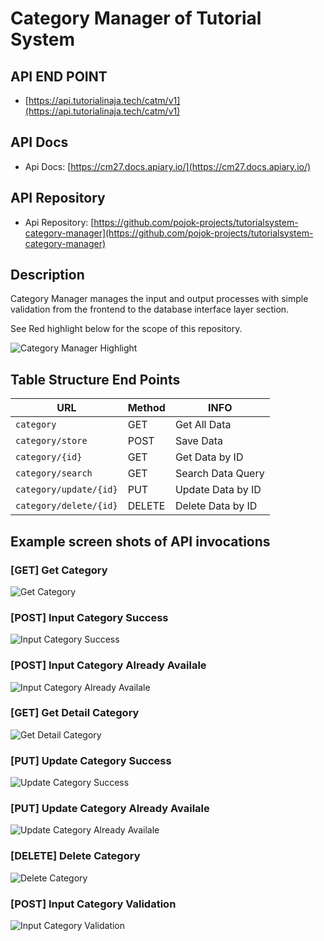 # Category Manager of Tutorial System

## API END POINT

- [https://api.tutorialinaja.tech/catm/v1](https://api.tutorialinaja.tech/catm/v1)

## API Docs

- Api Docs: [https://cm27.docs.apiary.io/](https://cm27.docs.apiary.io/)

## API Repository

- Api Repository: [https://github.com/pojok-projects/tutorialsystem-category-manager](https://github.com/pojok-projects/tutorialsystem-category-manager)

## Description

Category Manager manages the input and output processes with simple validation from the frontend to the database interface layer section.

See Red highlight below for the scope of this repository.

![Category Manager Highlight](https://raw.githubusercontent.com/pojok-projects/tutorialsystem-category-manager/master/images/Content_Manager_highlight.png)

## Table Structure End Points

| URL                    | Method | INFO              |
| ---------------------- | ------ | ----------------- |
| `category`             | GET    | Get All Data      |
| `category/store`       | POST   | Save Data         |
| `category/{id}`        | GET    | Get Data by ID    |
| `category/search`      | GET    | Search Data Query |
| `category/update/{id}` | PUT    | Update Data by ID |
| `category/delete/{id}` | DELETE | Delete Data by ID |

## Example screen shots of API invocations

### [GET] Get Category

![Get Category](https://raw.githubusercontent.com/pojok-projects/tutorialsystem-category-manager/master/images/01-get-category.png)

### [POST] Input Category Success

![Input Category Success](https://raw.githubusercontent.com/pojok-projects/tutorialsystem-category-manager/master/images/02-post-category-success.png)

### [POST] Input Category Already Availale

![Input Category Already Availale](https://raw.githubusercontent.com/pojok-projects/tutorialsystem-category-manager/master/images/03-post-category-already-available.png)

### [GET] Get Detail Category

![Get Detail Category](https://raw.githubusercontent.com/pojok-projects/tutorialsystem-category-manager/master/images/04-get-detail-category.png)

### [PUT] Update Category Success

![Update Category Success](https://raw.githubusercontent.com/pojok-projects/tutorialsystem-category-manager/master/images/06-put-update-category-success.png)

### [PUT] Update Category Already Availale

![Update Category Already Availale](https://raw.githubusercontent.com/pojok-projects/tutorialsystem-category-manager/master/images/07-put-update-category-already-availabe.png)

### [DELETE] Delete Category

![Delete Category](https://raw.githubusercontent.com/pojok-projects/tutorialsystem-category-manager/master/images/08-delete-category.png)

### [POST] Input Category Validation

![Input Category Validation](https://raw.githubusercontent.com/pojok-projects/tutorialsystem-category-manager/master/images/09-post-category-validation.png)

